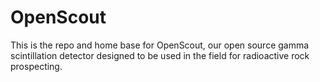 # OpenScout
This is the repo and home base for OpenScout, our open source gamma scintillation detector designed to be used in the field for radioactive rock prospecting.
